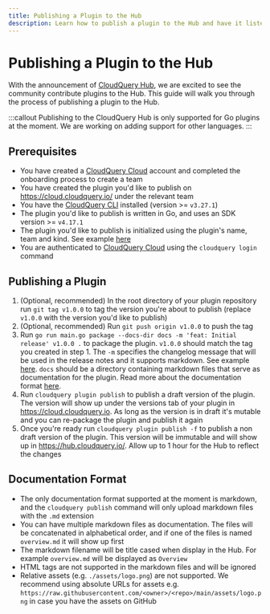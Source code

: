 ```yaml
---
title: Publishing a Plugin to the Hub
description: Learn how to publish a plugin to the Hub and have it listed in https://hub.cloudquery.io/
---
```


# Publishing a Plugin to the Hub

With the announcement of [CloudQuery Hub](/blog/announcing-cloudquery-new-hub), we are excited to see the community contribute plugins to the Hub. This guide will walk you through the process of publishing a plugin to the Hub.

:::callout
Publishing to the CloudQuery Hub is only supported for Go plugins at the moment. We are working on adding support for other languages.
:::

## Prerequisites

- You have created a [CloudQuery Cloud](https://cloud.cloudquery.io/) account and completed the onboarding process to create a team
- You have created the plugin you'd like to publish on https://cloud.cloudquery.io/ under the relevant team
- You have the [CloudQuery CLI](/docs/quickstart) installed (version >= `v3.27.1`)
- The plugin you'd like to publish is written in Go, and uses an SDK version >= `v4.17.1`
- The plugin you'd like to publish is initialized using the plugin's name, team and kind. See example [here](https://github.com/cloudquery/cloudquery/blob/b7ef6f6ed8948272a429f35614fa28559397227a/plugins/source/test/resources/plugin/plugin.go#L15)
- You are authenticated to [CloudQuery Cloud](https://cloud.cloudquery.io/) using the `cloudquery login` command

## Publishing a Plugin

1. (Optional, recommended) In the root directory of your plugin repository run `git tag v1.0.0` to tag the version you're about to publish (replace `v1.0.0` with the version you'd like to publish)
2. (Optional, recommended) Run `git push origin v1.0.0` to push the tag
3. Run `go run main.go package --docs-dir docs -m 'feat: Initial release' v1.0.0 .` to package the plugin. `v1.0.0` should match the tag you created in step 1. The `-m` specifies the changelog message that will be used in the release notes and it supports markdown. See example [here](https://hub.cloudquery.io/plugins/source/cloudquery/alicloud/v4.0.14/versions). `docs` should be a directory containing markdown files that serve as documentation for the plugin. Read more about the documentation format [here](#documentation-format).
4. Run `cloudquery plugin publish` to publish a draft version of the plugin. The version will show up under the versions tab of your plugin in <https://cloud.cloudquery.io>. As long as the version is in draft it's mutable and you can re-package the plugin and publish it again
5. Once you're ready run `cloudquery plugin publish -f` to publish a non draft version of the plugin. This version will be immutable and will show up in <https://hub.cloudquery.io/>. Allow up to 1 hour for the Hub to reflect the changes

## Documentation Format

- The only documentation format supported at the moment is markdown, and the `cloudquery publish` command will only upload markdown files with the `.md` extension
- You can have multiple markdown files as documentation. The files will be concatenated in alphabetical order, and if one of the files is named `overview.md` it will show up first
- The markdown filename will be title cased when display in the Hub. For example `overview.md` will be displayed as `Overview`
- HTML tags are not supported in the markdown files and will be ignored
- Relative assets (e.g. `./assets/logo.png`) are not supported. We recommend using absolute URLs for assets e.g. `https://raw.githubusercontent.com/<owner>/<repo>/main/assets/logo.png` in case you have the assets on GitHub
